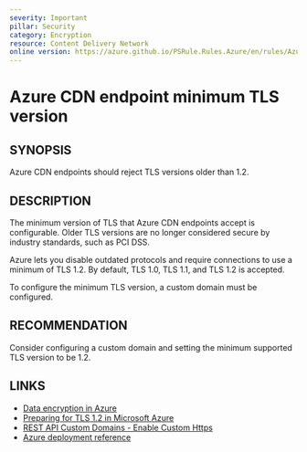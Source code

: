 ```yaml
---
severity: Important
pillar: Security
category: Encryption
resource: Content Delivery Network
online version: https://azure.github.io/PSRule.Rules.Azure/en/rules/Azure.CDN.MinTLS/
---
```


# Azure CDN endpoint minimum TLS version

## SYNOPSIS

Azure CDN endpoints should reject TLS versions older than 1.2.

## DESCRIPTION

The minimum version of TLS that Azure CDN endpoints accept is configurable.
Older TLS versions are no longer considered secure by industry standards, such as PCI DSS.

Azure lets you disable outdated protocols and require connections to use a minimum of TLS 1.2.
By default, TLS 1.0, TLS 1.1, and TLS 1.2 is accepted.

To configure the minimum TLS version, a custom domain must be configured.

## RECOMMENDATION

Consider configuring a custom domain and setting the minimum supported TLS version to be 1.2.

## LINKS

- [Data encryption in Azure](https://learn.microsoft.com/azure/architecture/framework/security/design-storage-encryption#data-in-transit)
- [Preparing for TLS 1.2 in Microsoft Azure](https://azure.microsoft.com/updates/azuretls12/)
- [REST API Custom Domains - Enable Custom Https](https://learn.microsoft.com/rest/api/cdn/customdomains/enablecustomhttps#minimumtlsversion)
- [Azure deployment reference](https://learn.microsoft.com/azure/templates/microsoft.cdn/profiles/endpoints)
